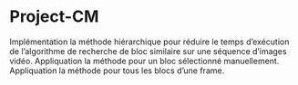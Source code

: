 # Project-CM
Implémentation la méthode hiérarchique  pour réduire le temps
d’exécution de l’algorithme de recherche de bloc similaire  sur une séquence d’images vidéo.
Appliquation la méthode pour un bloc sélectionné manuellement.
Appliquation la méthode pour tous les blocs d’une frame.

